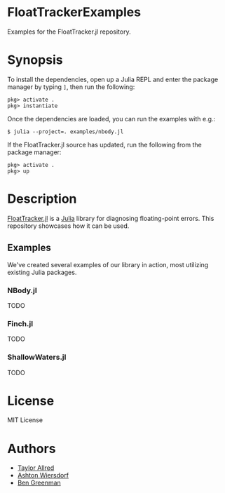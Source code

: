 # FloatTrackerExamples

Examples for the FloatTracker.jl repository.

# Synopsis

To install the dependencies, open up a Julia REPL and enter the package manager by typing `]`, then run the following:

```
pkg> activate .
pkg> instantiate
```

Once the dependencies are loaded, you can run the examples with e.g.:

```
$ julia --project=. examples/nbody.jl
```

If the FloatTracker.jl source has updated, run the following from the package manager:

```
pkg> activate .
pkg> up
```

# Description

[FloatTracker.jl](https://github.com/tcallred/FloatTracker.jl) is a [Julia](https://julialang.org) library for diagnosing floating-point errors. This repository showcases how it can be used.

## Examples

We've created several examples of our library in action, most utilizing existing Julia packages.

### NBody.jl

TODO

### Finch.jl

TODO

### ShallowWaters.jl

TODO

# License

MIT License

# Authors

 - [Taylor Allred](https://github.com/tcallred)
 - [Ashton Wiersdorf](https://github.com/ashton314)
 - [Ben Greenman](https://github.com/bennn)
